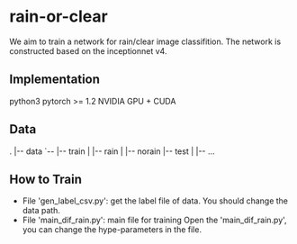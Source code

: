 # rain-or-clear

We aim to train a network for rain/clear image classifition. 
The network is constructed based on the inceptionnet v4. 

## Implementation
python3
pytorch >= 1.2
NVIDIA GPU + CUDA

## Data
.
|-- data
`-- |-- train
    |   |-- rain
    |   |-- norain
    |-- test
    |   |-- ...

## How to Train
* File 'gen_label_csv.py': get the label file of data. You should change the data path.
* File  'main_dif_rain.py': main file for training 
Open the 'main_dif_rain.py', you can change the hype-parameters in the file.
